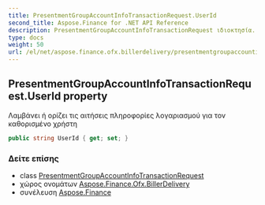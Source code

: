 ```yaml
---
title: PresentmentGroupAccountInfoTransactionRequest.UserId
second_title: Aspose.Finance for .NET API Reference
description: PresentmentGroupAccountInfoTransactionRequest ιδιοκτησία. Λαμβάνει ή ορίζει τις αιτήσεις πληροφορίες λογαριασμού για τον καθορισμένο χρήστη
type: docs
weight: 50
url: /el/net/aspose.finance.ofx.billerdelivery/presentmentgroupaccountinfotransactionrequest/userid/
---
```

## PresentmentGroupAccountInfoTransactionRequest.UserId property

Λαμβάνει ή ορίζει τις αιτήσεις πληροφορίες λογαριασμού για τον καθορισμένο χρήστη

```csharp
public string UserId { get; set; }
```

### Δείτε επίσης

* class [PresentmentGroupAccountInfoTransactionRequest](../)
* χώρος ονομάτων [Aspose.Finance.Ofx.BillerDelivery](../../presentmentgroupaccountinfotransactionrequest/)
* συνέλευση [Aspose.Finance](../../../)


